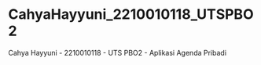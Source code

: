 # CahyaHayyuni_2210010118_UTSPBO2
 Cahya Hayyuni - 2210010118 - UTS PBO2 - Aplikasi Agenda Pribadi 
